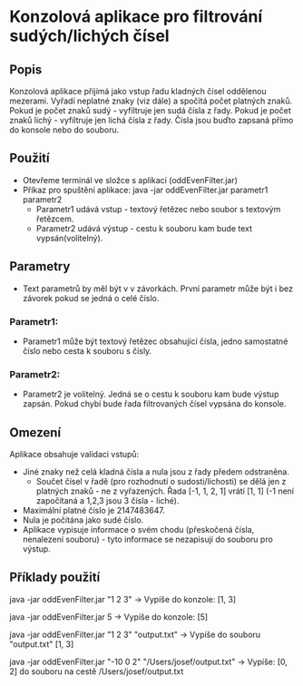 # Konzolová aplikace pro filtrování sudých/lichých čísel

## Popis
Konzolová aplikace přijímá jako vstup řadu kladných čísel oddělenou mezerami.
Vyřadí neplatné znaky (viz dále) a spočítá počet platných znaků.
Pokud je počet znaků sudý - vyfiltruje jen sudá čísla z řady.
Pokud je počet znaků lichý - vyfiltruje jen lichá čísla z řady.
Čisla jsou buďto zapsaná přímo do konsole nebo do souboru.

## Použití
- Otevřeme terminál ve složce s aplikací (oddEvenFilter.jar)
- Příkaz pro spuštění aplikace: java -jar oddEvenFilter.jar parametr1 parametr2
    - Parametr1 udává vstup - textový řetězec nebo soubor s textovým řetězcem.
    - Parametr2 udává výstup - cestu k souboru kam bude text vypsán(volitelný).


## Parametry
- Text parametrů by měl být v v závorkách. První parametr může být i bez závorek pokud se jedná o celé číslo.

### Parametr1:
- Parametr1 může být textový řetězec obsahující čísla, jedno samostatné číslo nebo cesta k souboru s čísly. 
### Parametr2:
- Parametr2 je volitelný. Jedná se o cestu k souboru kam bude výstup zapsán. Pokud chybí bude řada filtrovaných čísel vypsána do konsole.

## Omezení
Aplikace obsahuje validaci vstupů:
- Jiné znaky než celá kladná čísla a nula jsou z řady předem odstraněna.
  - Součet čísel v řadě (pro rozhodnutí o sudosti/lichosti) se dělá jen z platných znaků - ne z vyřazených.
    Řada [-1, 1, 2, 1] vrátí [1, 1] (-1 není započítaná a 1,2,3 jsou 3 čísla - liché).
- Maximální platné číslo je 2147483647.
- Nula je počítána jako sudé číslo. 
- Aplikace vypisuje informace o svém chodu (přeskočená čísla, nenalezení souboru) - tyto informace se nezapisují do souboru pro výstup.

## Příklady použití
java -jar oddEvenFilter.jar "1 2 3"
-> Vypíše do konzole: [1, 3]

java -jar oddEvenFilter.jar 5
-> Vypíše do konzole: [5]

java -jar oddEvenFilter.jar "1 2 3" "output.txt"
-> Vypíše do souboru "output.txt" [1, 3]

java -jar oddEvenFilter.jar "-10 0 2" "/Users/josef/output.txt"
-> Vypíše: [0, 2]  do souboru na cestě /Users/josef/output.txt

